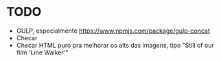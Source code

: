 # TODO

- GULP, especialmente https://www.npmjs.com/package/gulp-concat
- Checar <noscript>
- Checar HTML puro pra melhorar os alts das imagens, tipo "Still of our film 'Line Walker'"
